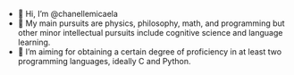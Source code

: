 - 👋 Hi, I’m @chanellemicaela
- 👀 My main pursuits are physics, philosophy, math, and programming but other minor intellectual pursuits include cognitive science and language learning.
- 💞️ I’m aiming for obtaining a certain degree of proficiency in at least two programming languages, ideally C and Python. 

<!---
chanellemicaela/chanellemicaela is a ✨ special ✨ repository because its `README.md` (this file) appears on your GitHub profile.
You can click the Preview link to take a look at your changes.
--->
